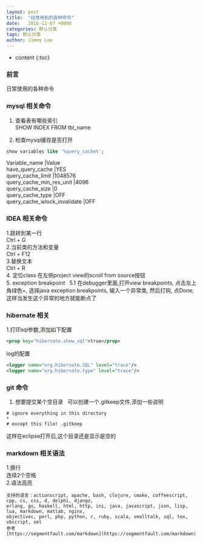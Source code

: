 ```yaml
---
layout: post
title:  "经常用到的各种命令"
date:   2016-12-07 +0800
categories: 默认分类
tags: 默认分类
author: Jimmy Lee
---
```


* content
{:toc}

### 前言
日常使用的各种命令

### mysql 相关命令 ###
1. 查看表有哪些索引  
SHOW INDEX FROM tbl_name

2. 检查mysql缓存是否打开  

```sql
show variables like '%query_cache%';
``` 

Variable_name       			|Value   
have_query_cache				|YES  
query_cache_limit				|1048576  
query_cache_min_res_unit		|4096  
query_cache_size				|0  
query_cache_type				|OFF  
query_cache_wlock_invalidate	|OFF  


### IDEA 相关命令
1.跳转到某一行  
Ctrl + G  
2.当前类的方法和变量  
Ctrl + F12  
3.替换文本  
Ctrl + R  
4. 定位class
在左侧project view的scroll from source按钮  
5. exception breakpoint  
5.1 在debugger里面,打开view breakpoints, 点击左上角绿色+, 选择java exception breakpoints, 输入一个异常类, 然后打钩, 点Done, 这样当发生这个异常的地方就能断点了

### hibernate 相关 
1.打印sql参数,添加如下配置

```xml
<prop key="hibernate.show_sql">true</prop>  
```

log的配置

```xml
<logger name="org.hibernate.SQL" level="trace"/>
<logger name="org.hibernate.type" level="trace"/>
```

### git 命令
1. 想要提交某个空目录  
可以创建一个.gitkeep文件,添加一些说明  
```
# ignore everything in this directory  
*  
# except this file! .gitkeep
``` 

这样在eclipse打开后,这个目录还是显示是空的



### markdown 相关语法
1.换行  
连续2个空格  
2.语法高亮     
```后面加语言  
支持的语言：actionscript, apache, bash, clojure, cmake, coffeescript, cpp, cs, css, d, delphi, django, 
erlang, go, haskell, html, http, ini, java, javascript, json, lisp, lua, markdown, matlab, nginx, 
objectivec, perl, php, python, r, ruby, scala, smalltalk, sql, tex, vbscript, xml  
参考  
[https://segmentfault.com/markdown](https://segmentfault.com/markdown)
